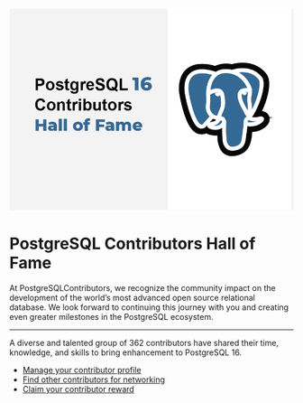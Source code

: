 ![Postgres Contributors](https://github.com/Mazizova/postgrescontributors/blob/master/Postgres%20Contributors%20Social%20Share%20Image.png)
# PostgreSQL Contributors Hall of Fame

At PostgreSQLContributors, we recognize the community impact on the development of the world’s most advanced open source relational database. We look forward to continuing this journey with you and creating even greater milestones in the PostgreSQL ecosystem.

---
A diverse and talented group of 362 contributors have shared their time, knowledge, and skills to bring enhancement to PostgreSQL 16.

- [Manage your contributor profile](https://postgrescontributors.com/postgresql16)
- [Find other contributors for networking](https://postgrescontributors.com/postgresql16)
- [Claim your contributor reward](https://postgrescontributorstore.myshopify.com/)



